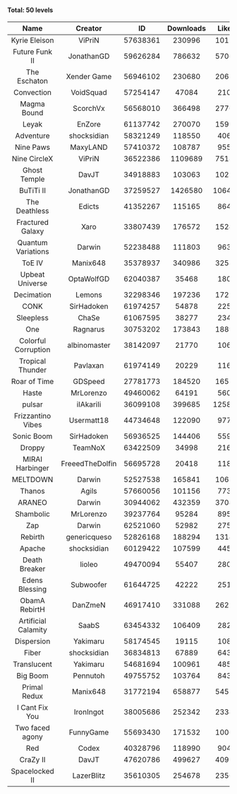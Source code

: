 #### Total: 50 levels

| Name | Creator | ID | Downloads | Likes |
|:---:|:---:|:---:|:---:|:---:|
| Kyrie Eleison | ViPriN | 57638361 | 230996 | 10128
| Future Funk II | JonathanGD | 59626284 | 786632 | 57066
| The Eschaton | Xender Game | 56946102 | 230680 | 20650
| Convection | VoidSquad | 57254147 | 47084 | 2108
| Magma Bound | ScorchVx | 56568010 | 366498 | 27765
| Leyak | EnZore | 61137742 | 270070 | 15995
| Adventure | shocksidian | 58321249 | 118550 | 4063
| Nine Paws | MaxyLAND | 57410372 | 108787 | 9551
| Nine CircleX | ViPriN | 36522386 | 1109689 | 75181
| Ghost Temple | DavJT | 34918883 | 103063 | 10239
| BuTiTi II | JonathanGD | 37259527 | 1426580 | 106479
| The Deathless | Edicts | 41352267 | 115165 | 8644
| Fractured Galaxy  | Xaro | 33807439 | 176572 | 15246
| Quantum Variations | Darwin | 52238488 | 111803 | 9633
| ToE IV  | Manix648 | 35378937 | 340986 | 32585
| Upbeat Universe | OptaWolfGD | 62040387 | 35468 | 1807
| Decimation | Lemons | 32298346 | 197236 | 17259
| CONK | SirHadoken | 61974257 | 54878 | 2258
| Sleepless | ChaSe | 61067595 | 38277 | 2340
| One | Ragnarus | 30753202 | 173843 | 18896
| Colorful Corruption | albinomaster | 38142097 | 21770 | 1067
| Tropical Thunder | Pavlaxan | 61974149 | 20229 | 1167
| Roar of Time | GDSpeed | 27781773 | 184520 | 16527
| Haste | MrLorenzo | 49460062 | 64191 | 5605
| pulsar | iIAkariIi | 36099108 | 399685 | 125874
| Frizzantino Vibes | Usermatt18 | 44734648 | 122090 | 9778
| Sonic Boom | SirHadoken | 56936525 | 144406 | 5596
| Droppy | TeamNoX | 63422509 | 34998 | 2166
| MIRAI Harbinger | FreeedTheDolfin | 56695728 | 20418 | 1184
| MELTDOWN | Darwin | 52527538 | 165841 | 10681
| Thanos | Agils | 57660056 | 101156 | 7739
| ARANEO | Darwin | 30944062 | 432359 | 37041
| Shambolic | MrLorenzo | 39237764 | 95284 | 8955
| Zap | Darwin | 62521060 | 52982 | 2757
| Rebirth | genericqueso | 52826168 | 188294 | 13140
| Apache | shocksidian | 60129422 | 107599 | 4452
| Death Breaker | lioleo | 49470094 | 55407 | 2808
| Edens Blessing | Subwoofer | 61644725 | 42222 | 2511
| ObamA RebirtH | DanZmeN | 46917410 | 331088 | 26211
| Artificial Calamity | SaabS | 63454332 | 106409 | 2820
| Dispersion | Yakimaru | 58174545 | 19115 | 1088
| Fiber | shocksidian | 36834813 | 67889 | 6434
| Translucent | Yakimaru | 54681694 | 100961 | 4859
| Big Boom | Pennutoh | 49755752 | 103764 | 8439
| Primal Redux | Manix648 | 31772194 | 658877 | 54521
| I Cant Fix You | IronIngot | 38005686 | 252342 | 23345
| Two faced agony | FunnyGame | 55693430 | 171532 | 10068
| Red | Codex | 40328796 | 118990 | 9047
| CraZy II | DavJT | 47620786 | 499627 | 40955
| Spacelocked II | LazerBlitz | 35610305 | 254678 | 23564
